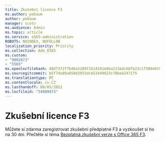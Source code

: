 ```yaml
---
title: Zkušební licence F3
ms.author: pebaum
author: pebaum
manager: scotv
ms.audience: Admin
ms.topic: article
ms.service: o365-administration
ROBOTS: NOINDEX, NOFOLLOW
localization_priority: Priority
ms.collection: Adm_O365
ms.custom:
- "9002873"
- "5565"
ms.openlocfilehash: 48df372f7bd6a5289f1b14191e8ba221b4c68fb23c1f500e0191e2ddda3c4114
ms.sourcegitcommit: b5f7da89a650d2915dc652449623c78be6247175
ms.translationtype: MT
ms.contentlocale: cs-CZ
ms.lasthandoff: 08/05/2021
ms.locfileid: "54089973"
---
```

# <a name="f3-trail-license"></a>Zkušební licence F3

Můžete si zdarma zaregistrovat zkušební předplatné F3 a vyzkoušet si ho na 30 dní. Přečtěte si téma [Bezplatná zkušební verze s Office 365 F3](https://go.microsoft.com/fwlink/p/?LinkID=848845&clcid=0x409&culture=en-us&country=US).
